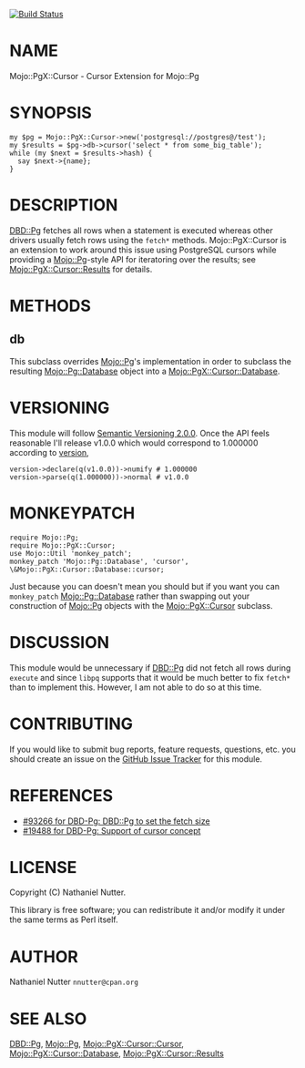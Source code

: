 [![Build Status](https://travis-ci.org/nnutter/mojo-pgx-cursor.svg?branch=master)](https://travis-ci.org/nnutter/mojo-pgx-cursor)
# NAME

Mojo::PgX::Cursor - Cursor Extension for Mojo::Pg

# SYNOPSIS

    my $pg = Mojo::PgX::Cursor->new('postgresql://postgres@/test');
    my $results = $pg->db->cursor('select * from some_big_table');
    while (my $next = $results->hash) {
      say $next->{name};
    }

# DESCRIPTION

[DBD::Pg](https://metacpan.org/pod/DBD::Pg) fetches all rows when a statement is executed whereas other drivers
usually fetch rows using the `fetch*` methods.  Mojo::PgX::Cursor is an
extension to work around this issue using PostgreSQL cursors while providing a
[Mojo::Pg](https://metacpan.org/pod/Mojo::Pg)-style API for iteratoring over the results; see
[Mojo::PgX::Cursor::Results](https://metacpan.org/pod/Mojo::PgX::Cursor::Results) for details.

# METHODS

## db

This subclass overrides [Mojo::Pg](https://metacpan.org/pod/Mojo::Pg)'s implementation in order to subclass the
resulting [Mojo::Pg::Database](https://metacpan.org/pod/Mojo::Pg::Database) object into a [Mojo::PgX::Cursor::Database](https://metacpan.org/pod/Mojo::PgX::Cursor::Database).

# VERSIONING

This module will follow [Semantic Versioning
2.0.0](http://semver.org/spec/v2.0.0.html).  Once the API feels reasonable I'll
release v1.0.0 which would correspond to 1.000000 according to [version](https://metacpan.org/pod/version),

    version->declare(q(v1.0.0))->numify # 1.000000
    version->parse(q(1.000000))->normal # v1.0.0

# MONKEYPATCH

    require Mojo::Pg;
    require Mojo::PgX::Cursor;
    use Mojo::Util 'monkey_patch';
    monkey_patch 'Mojo::Pg::Database', 'cursor', \&Mojo::PgX::Cursor::Database::cursor;

Just because you can doesn't mean you should but if you want you can
`monkey_patch` [Mojo::Pg::Database](https://metacpan.org/pod/Mojo::Pg::Database) rather than swapping out your
construction of [Mojo::Pg](https://metacpan.org/pod/Mojo::Pg) objects with the [Mojo::PgX::Cursor](https://metacpan.org/pod/Mojo::PgX::Cursor) subclass.

# DISCUSSION

This module would be unnecessary if [DBD::Pg](https://metacpan.org/pod/DBD::Pg) did not fetch all rows during
`execute` and since `libpq` supports that it would be much better to fix
`fetch*` than to implement this.  However, I am not able to do so at this
time.

# CONTRIBUTING

If you would like to submit bug reports, feature requests, questions, etc. you
should create an issue on the [GitHub Issue
Tracker](https://github.com/nnutter/mojo-pgx-cursor/issues) for this module.

# REFERENCES

- [#93266 for DBD-Pg: DBD::Pg to set the fetch size](https://rt.cpan.org/Public/Bug/Display.html?id=93266)
- [#19488 for DBD-Pg: Support of cursor concept](https://rt.cpan.org/Public/Bug/Display.html?id=19488)

# LICENSE

Copyright (C) Nathaniel Nutter.

This library is free software; you can redistribute it and/or modify
it under the same terms as Perl itself.

# AUTHOR

Nathaniel Nutter `nnutter@cpan.org`

# SEE ALSO

[DBD::Pg](https://metacpan.org/pod/DBD::Pg), [Mojo::Pg](https://metacpan.org/pod/Mojo::Pg), [Mojo::PgX::Cursor::Cursor](https://metacpan.org/pod/Mojo::PgX::Cursor::Cursor),
[Mojo::PgX::Cursor::Database](https://metacpan.org/pod/Mojo::PgX::Cursor::Database), [Mojo::PgX::Cursor::Results](https://metacpan.org/pod/Mojo::PgX::Cursor::Results)
